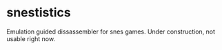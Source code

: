 snestistics
===========
Emulation guided dissassembler for snes games.
Under construction, not usable right now.
